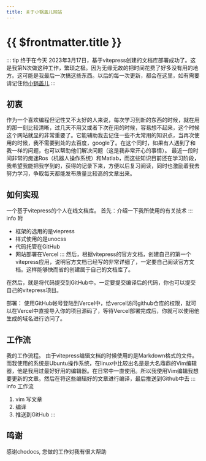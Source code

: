 ```yaml
---
title: 关于小锅盖儿网站
---
```

# {{ $frontmatter.title }}

::: tip
终于在今天 2023年3月17日，基于vitepress创建的文档库部署成功了。这是我第N次做这种工作，繁琐之极。因为无缘无故的把时间花费了好多没有用的地方。这可能是我最后一次搞这些东西。以后的每一次更新，都会在这里，如有需要请记住他[小锅盖儿](https://www.fwenqian.com)
:::

## 初衷
作为一个喜欢编程但记性又不太好的人来说，每次学习到新的东西的时候，就在用的那一刻比较清晰，过几天不用又或者下次在用的时候，容易想不起来，这个时候这个网站就显的非常重要了。它能辅助我去记住一些不太常用的知识点，当再次使用的时候，我不需要到处的去百度，google了。在这个同时，如果有人遇到了和我一样的问题，也可以帮助他们解决问题（这是我非常开心的事情）。
最近一段时间非常的痴迷Ros（机器人操作系统）和Matlab，而这些知识目前还在学习阶段，我希望我能把我学到的，获得的记录下来，方便以后复习阅读，同时也激励着我去努力学习，争取每天都能发布质量比较高的文章出来。




## 如何实现
一个基于vitepress的个人在线文档库。
首先：介绍一下我所使用的有关技术
::: info 附
- 框架的选用的是viepress
- 样式使用的是unocss
- 代码托管在GitHub
- 网站部署在Vercel
:::
然后，根据vitepress的官方文档，创建自己的第一个vitepress应用，说明官方文档已经写的非常详细了，一定要自己阅读官方文档。这样能够快而省的创建属于自己的文档库了。

在然后，就是将代码提交到GitHub中。一定要提交编译后的代码，你也可以提交自己的vitepress项目。

部署： 使用GitHub帐号登陆到Vercel中，给vercel访问github仓库的权限，就可以在Vercel中直接导入你的项目源码了，等待Vercel部署完成后，你就可以使用他生成的域名进行访问了。


## 工作流
我的工作流程。
由于vitepress编辑文档的时候使用的是Markdown格式的文件。而我使用的系统是Ubuntu操作系统，在linux中比较出名是是大名鼎鼎的Vim编辑器，他是我用过最好好用的编辑器。在日常中一直使用。所以我使用Vim编辑我想要更新的文章。然后在将这些编辑好的文章进行编译，最后推送到Github中去
::: info 工作流
1. vim 写文章
2. 编译
3. 推送到GitHub
:::


## 鸣谢
<VideoLink mylink="https://chodocs.cn/" >感谢chodocs, 您做的工作对我有很大帮助</VideoLink>


<CopyRight/>